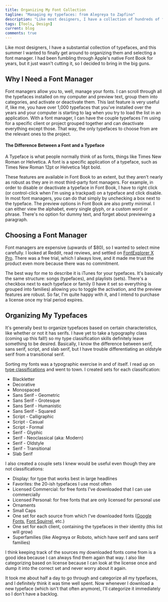 ```yaml
---
title: Organizing My Font Collection
tagline: "Managing my typefaces: from Alegreya to Zapfino"
description: "Like most designers, I have a collection of hundreds of fonts. Recently, I switched over from Mac's Font Book to FontExplorer X Pro and I haven't looked back."
tags: [Tools, Design]
current: blog
comments: true
---
```


Like most designers, I have a substantial collection of typefaces, and this summer I wanted to finally get around to organizing them and selecting a font manager. I had been fumbling through Apple's native Font Book for years, but it just wasn't cutting it, so I decided to bring in the big guns.

## Why I Need a Font Manager

Font managers allow you to, well, manage your fonts. I can scroll through all the typefaces installed on my computer and preview text, group them into categories, and activate or deactivate them. This last feature is very useful if, like me, you have over 1,000 typefaces that you've installed over the years and your computer is starting to lag when you try to load the list in an application. With a font manager, I can have the couple typefaces I'm using for a specific client or project grouped together and can deactivate everything except those. That way, the only typefaces to choose from are the relevant ones to the project.

<div class="notice-info">
  <h4>The Difference Between a Font and a Typeface</h4>
  <p>A Typeface is what people normally think of as fonts, things like Times New Roman or Helvetica. A font is a specific application of a typeface, such as Times New Roman 12pt or Helvetica 14pt bold.</p>
</div>

These features are available in Font Book to an extent, but they aren't nearly as robust as they are in most third-party font managers. For example, in order to disable or deactivate a typeface in Font Book, I have to right click (or control-click when I'm using a trackpad) on a typeface and click disable. In most font managers, you can do that simply by unchecking a box next to the typeface. The preview options in Font Book are also pretty minimal. I can either view the alphabet, every single glyph, or a custom word or phrase. There's no option for dummy text, and forget about previewing a paragraph.

## Choosing a Font Manager

Font managers are expensive (upwards of $80), so I wanted to select mine carefully. I looked at Reddit, read reviews, and settled on [FontExplorer X Pro](http://www.fontexplorerx.com). There was a free trial, which I always love, and it made me trust the product even more because there was no commitment.

The best way for me to describe it is iTunes for your typefaces. It's basically the same structure: songs (typefaces), and playlists (sets). There's a checkbox next to each typeface or family (I have it set so everything is grouped into families) allowing you to toggle the activation, and the preview features are robust. So far, I'm quite happy with it, and I intend to purchase a license once my trial period expires.

## Organizing My Typefaces

It's generally best to organize typefaces based on certain characteristics, like whether or not it has serifs. I have yet to take a typography class (coming up this fall!) so my type classification skills definitely leave something to be desired. Basically, I know the difference between serif, sans serif, script, and slab serif, but I have trouble differentiating an oldstyle serif from a transitional serif.

Sorting my fonts was a typographic exercise in and of itself. I read up on [type classifications](http://www.fonts.com/content/learning/fontology/level-1/type-anatomy/type-classifications) and went to town. I created sets for each classification: 

* Blackletter
* Decorative
* Monospaced
* Sans Serif - Geometric
* Sans Serif - Grotesque
* Sans Serif - Humanistic
* Sans Serif - Squared
* Script - Calligraphic
* Script - Casual
* Script - Formal
* Serif - Glyphic
* Serif - Neoclassical (aka: Modern)
* Serif - Oldstyle
* Serif - Transitional
* Slab Serif

I also created a couple sets I knew would be useful even though they are not classifications:

* Display: for type that works best in large headlines
* Favorites: the 20-ish typefaces I use most often
* Licensed Commercial: for free fonts I've downloaded that I can use commercially
* Licensed Personal: for free fonts that are only licensed for personal use
* Ornaments
* Small Caps
* One set for each source from which I've downloaded fonts ([Google Fonts](https://www.google.com/fonts), [Font Squirrel](http://www.fontsquirrel.com/), etc.)
* One set for each client, containing the typefaces in their identity (this list will grow)
* Superfamilies (like Alegreya or Roboto, which have serif and sans serif families)

I think keeping track of the sources my downloaded fonts come from is a good idea because I can always find them again that way. I also like categorizing based on license because I can look at the license once and dump it into the correct set and never worry about it again. 

It took me about half a day to go through and categorize all my typefaces, and I definitely think it was time well spent. Now whenever I download a new typeface (which isn't that often anymore), I'll categorize it immediately so I don't have a backlog. 

